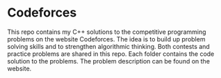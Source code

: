 # Codeforces
This repo contains my C++ solutions to the competitive programming problems on the website Codeforces. The idea is to build up problem solving skills and to strengthen algorithmic thinking. Both contests and practice problems are shared in this repo. Each folder contains the code solution to the problems. The problem description can be found on the website.
